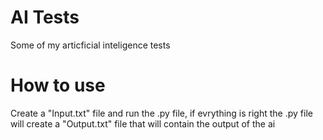 # AI Tests
Some of my articficial inteligence tests
# How to use
Create a "Input.txt" file and run the .py file, if evrything is right the .py file will create a "Output.txt" file that will contain the output of the ai
